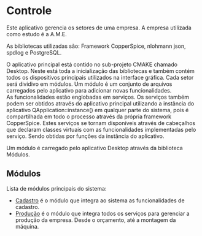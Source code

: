 # Controle

Este aplicativo gerencia os setores de uma empresa. A empresa utilizada como estudo é a A.M.E.

As bibliotecas utilizadas são: Framework CopperSpice, nlohmann json, spdlog e PostgreSQL.

O aplicativo principal está contido no sub-projeto CMAKE chamado Desktop. Neste está toda a inicialização das bibliotecas e também contém todos os dispositivos principais utilizados na interface gráfica.
Cada setor será dividivo em módulos. Um módulo é um conjunto de arquivos carregados pelo aplicativo para adicionar novas funcionalidades.  
As funcionalidades estão englobadas em serviços. Os serviços também podem ser obtidos através do aplicativo principal utilizando a instância do aplicativo QApplication::instance() em qualquer parte do sistema, pois é compartilhada em todo o processo através da própria framework CopperSpice.
Estes serviços se tornam disponíveis através de cabeçalhos que declaram classes virtuais com as funcionalidades implementadas pelo serviço. Sendo obtidas por funções da instância do aplicativo.

Um módulo é carregado pelo aplicativo Desktop através da biblioteca Módulos.
## Módulos
Lista de módulos principais do sistema:
- [Cadastro](<Cadastro.md>) é o módulo que integra ao sistema as funcionalidades de cadastro.
- [Produção](<Producao.md>) é o módulo que integra todos os serviços para gerenciar a produção da empresa. Desde o orçamento, até a montagem da máquina.
